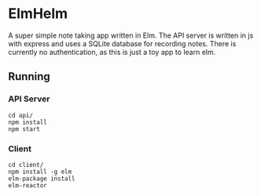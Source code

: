 
ElmHelm
=======

A super simple note taking app written in Elm.  The API server is written in js
with express and uses a SQLite database for recording notes.  There is currently
no authentication, as this is just a toy app to learn elm.

Running
-------

### API Server

```
cd api/
npm install
npm start
```

### Client

```
cd client/
npm install -g elm
elm-package install
elm-reactor
```



